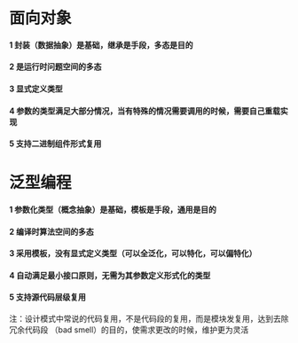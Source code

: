 #  面向对象

#### 1  封装（数据抽象）是基础，继承是手段，多态是目的
#### 2  是运行时问题空间的多态
#### 3  显式定义类型
#### 4  参数的类型满足大部分情况，当有特殊的情况需要调用的时候，需要自己重载实现
#### 5  支持二进制组件形式复用


# 泛型编程

#### 1  参数化类型（概念抽象）是基础，模板是手段，通用是目的
#### 2  编译时算法空间的多态
#### 3  采用模板，没有显式定义类型（可以全泛化，可以特化，可以偏特化）
#### 4  自动满足最小接口原则，无需为其参数定义形式化的类型
#### 5  支持源代码层级复用


注：设计模式中常说的代码复用，不是代码段的复用，而是模块发复用，达到去除冗余代码段
（bad smell）的目的，使需求更改的时候，维护更为灵活
